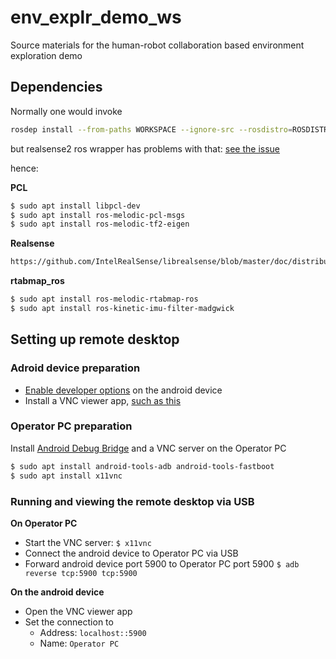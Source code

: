 # env_explr_demo_ws
Source materials for the human-robot collaboration based environment exploration demo

## Dependencies

Normally one would invoke
``` bash
rosdep install --from-paths WORKSPACE --ignore-src --rosdistro=ROSDISTRO
``` 
but realsense2 ros wrapper has problems with that: [see the issue](https://github.com/IntelRealSense/realsense-ros/issues/808)

hence:

**PCL**
``` bash
$ sudo apt install libpcl-dev
$ sudo apt install ros-melodic-pcl-msgs
$ sudo apt install ros-melodic-tf2-eigen
```

**Realsense**
``` bash
https://github.com/IntelRealSense/librealsense/blob/master/doc/distribution_linux.md#installing-the-packages
```

**rtabmap_ros**
``` bash
$ sudo apt install ros-melodic-rtabmap-ros
$ sudo apt install ros-kinetic-imu-filter-madgwick
```

## Setting up remote desktop

### Adroid device preparation
* [Enable developer options](https://developer.android.com/studio/debug/dev-options) on the android device
* Install a VNC viewer app, [such as this](https://play.google.com/store/apps/details?id=com.realvnc.viewer.android&hl=en)

### Operator PC preparation
Install [Android Debug Bridge](https://linuxtechlab.com/install-adb-fastboot-ubuntu/) and a VNC server on the Operator PC
``` bash
$ sudo apt install android-tools-adb android-tools-fastboot
$ sudo apt install x11vnc
```

### Running and viewing the remote desktop via USB

**On Operator PC**
* Start the VNC server: `$ x11vnc`
* Connect the android device to Operator PC via USB
* Forward android device port 5900 to Operator PC port 5900 `$ adb reverse tcp:5900 tcp:5900`

**On the android device**
* Open the VNC viewer app
* Set the connection to 
  * Address: `localhost::5900`
  * Name: `Operator PC`



